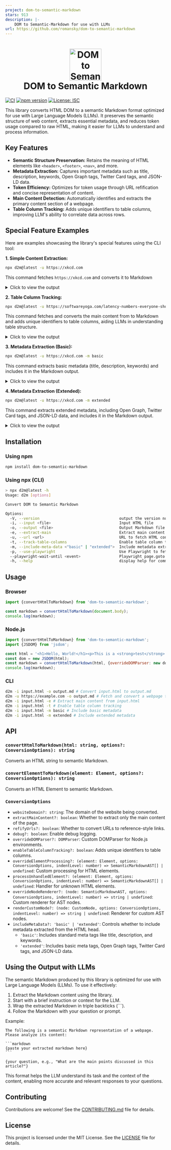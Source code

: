 ```yaml
---
project: dom-to-semantic-markdown
stars: 913
description: |-
    DOM to Semantic-Markdown for use with LLMs
url: https://github.com/romansky/dom-to-semantic-markdown
---
```


<h1 align="center">
    <img width="100" height="100" src="d2m_color.svg" alt="DOM to Semantic Markdown Logo"><br>
    DOM to Semantic Markdown
</h1>

[![CI](https://github.com/romansky/dom-to-semantic-markdown/actions/workflows/ci.yml/badge.svg)](https://github.com/romansku/dom-to-semantic-markdown/actions/workflows/ci.yml)
[![npm version](https://badge.fury.io/js/dom-to-semantic-markdown.svg)](https://badge.fury.io/js/dom-to-semantic-markdown)
[![License: ISC](https://img.shields.io/badge/License-MIT-blue.svg)](https://opensource.org/licenses/MIT)

This library converts HTML DOM to a semantic Markdown format optimized for use with Large Language Models (LLMs). It
preserves the semantic structure of web content, extracts essential metadata, and reduces token usage compared to raw
HTML, making it easier for LLMs to understand and process information.

## Key Features

* **Semantic Structure Preservation:** Retains the meaning of HTML elements like `<header>`, `<footer>`, `<nav>`, and
  more.
* **Metadata Extraction:** Captures important metadata such as title, description, keywords, Open Graph tags, Twitter
  Card tags, and JSON-LD data.
* **Token Efficiency:** Optimizes for token usage through URL refification and concise representation of content.
* **Main Content Detection:** Automatically identifies and extracts the primary content section of a webpage.
* **Table Column Tracking:** Adds unique identifiers to table columns, improving LLM's ability to correlate data across
  rows.

## Special Feature Examples

Here are examples showcasing the library's special features using the CLI tool:

**1. Simple Content Extraction:**

```bash
npx d2m@latest -u https://xkcd.com
```

This command fetches `https://xkcd.com` and converts it to Markdown

<details>
<summary>Click to view the output</summary>

```markdown
- [Archive](/archive)
- [What If?](https://what-if.xkcd.com/)
- [About](/about)
- [Feed](/atom.xml) • [Email](/newsletter/)
- [TW](https://twitter.com/xkcd/) • [FB](https://www.facebook.com/TheXKCD/) • [IG](https://www.instagram.com/xkcd/)
- [-Books-](/books/)
- [What If? 2](/what-if-2/)
- [WI?](/what-if/) • [TE](/thing-explainer/) • [HT](/how-to/)
  <a href="/">![xkcd.com logo](/s/0b7742.png)</a> A webcomic of romance,
  sarcasm, math, and language. [Special 10th anniversary edition of WHAT IF?](https://xkcd.com/what-if/) —revised and annotated with brand-new illustrations and answers to important questions you never thought to ask—out now. Order it [here](https://bit.ly/WhatIf10th)! Renormalization
- [|<](/1/)
- [< Prev](/3090/)
- [Random](//c.xkcd.com/random/comic/)
- [Next >](about:blank#)
- [>|](/)

![Renormalization](//imgs.xkcd.com/comics/renormalization.png)

- [|<](/1/)
- [< Prev](/3090/)
- [Random](//c.xkcd.com/random/comic/)
- [Next >](about:blank#)
- [>|](/)

Permanent link to this comic: [https://xkcd.com/3091/](https://xkcd.com/3091)
Image URL (for hotlinking/embedding): [https://imgs.xkcd.com/comics/renormalization.png](https://imgs.xkcd.com/comics/renormalization.png)
![Selected Comics](//imgs.xkcd.com/s/a899e84.jpg)

<a href="//xkcd.com/1732/">![Earth temperature timeline](//imgs.xkcd.com/s/temperature.png)</a>
[RSS Feed](/rss.xml) - [Atom Feed](/atom.xml) - [Email](/newsletter/)
Comics I enjoy:
[Three Word Phrase](http://threewordphrase.com/), [SMBC](https://www.smbc-comics.com/), [Dinosaur Comics](https://www.qwantz.com/), [Oglaf](https://oglaf.com/) (nsfw), [A Softer World](https://www.asofterworld.com/), [Buttersafe](https://buttersafe.com/), [Perry Bible Fellowship](https://pbfcomics.com/), [Questionable Content](https://questionablecontent.net/), [Buttercup Festival](http://www.buttercupfestival.com/), [Homestuck](https://www.homestuck.com/), [Junior Scientist Power Hour](https://www.jspowerhour.com/)
Other things:
[Tips on technology and government](https://medium.com/civic-tech-thoughts-from-joshdata/so-you-want-to-reform-democracy-7f3b1ef10597),
[Climate FAQ](https://www.nytimes.com/interactive/2017/climate/what-is-climate-change.html), [Katharine Hayhoe](https://twitter.com/KHayhoe)
xkcd.com is best viewed with Netscape Navigator 4.0 or below on a Pentium 3±1 emulated in Javascript on an Apple IIGS
at a screen resolution of 1024x1. Please enable your ad blockers, disable high-heat drying, and remove your device
from Airplane Mode and set it to Boat Mode. For security reasons, please leave caps lock on while browsing. This work is licensed under a [Creative Commons Attribution-NonCommercial 2.5 License](https://creativecommons.org/licenses/by-nc/2.5/).

This means you're free to copy and share these comics (but not to sell them). [More details](/license.html).
```

</details>

**2. Table Column Tracking:**

```bash
npx d2m@latest -u https://softwareyoga.com/latency-numbers-everyone-should-know/ -t -e
```

This command fetches and converts the main content from to Markdown and adds unique identifiers to table columns, aiding
LLMs in understanding table structure.

<details>
<summary>Click to view the output</summary>

```markdown
# Latency Numbers Everyone Should Know

## Latency

In a computer network, latency is defined as the amount of time it takes for a packet of data to get from one designated point to another.

In more general terms, it is the amount of time between the cause and the observation of the effect.

As you would expect, latency is important, very important. As programmers, we all know reading from disk takes longer than reading from memory or the fact that L1 cache is faster than the L2 cache.

But do you know the orders of magnitude by which these aspects are faster/slower compared to others?

## Latency for common operations

Jeff Dean from Google studied exactly that and came up with figures for latency in various situations.

With improving hardware, the latency at the higher ends of the spectrum are reducing, but not enough to ignore them completely! For instance, to read 1MB sequentially from disk might have taken 20,000,000 ns a decade earlier and with the advent of SSDs may probably take 1,000,000 ns today. But it is never going to surpass reading directly from memory.

The table below presents the latency for the most common operations on commodity hardware. These data are only approximations and will vary with the hardware and the execution environment of your code. However, they do serve their primary purpose, which is to enable us make informed technical decisions to reduce latency.

For better comprehension of  the multi-fold increase in latency, scaled figures in relation to L2 cache are also provided by assuming that the L1 cache reference is 1 sec.

**Scroll horizontally on the table in smaller screens**

| Operation <!-- col-0 --> | Note <!-- col-1 --> | Latency <!-- col-2 --> | Scaled Latency <!-- col-3 --> |
| --- | --- | --- | --- |
| L1 cache reference <!-- col-0 --> | Level-1 cache, usually built onto the microprocessor chip itself. <!-- col-1 --> | 0.5 ns <!-- col-2 --> | Consider L1 cache reference duration is 1 sec <!-- col-3 --> |
| Branch mispredict <!-- col-0 --> | During the execution of a program, CPU predicts the next set of instructions. Branch misprediction is when it makes the wrong prediction. Hence, the previous prediction has to be erased and new one calculated and placed on the execution stack. <!-- col-1 --> | 5 ns <!-- col-2 --> | 10 s <!-- col-3 --> |
| L2 cache reference <!-- col-0 --> | Level-2 cache is memory built on a separate chip. <!-- col-1 --> | 7 ns <!-- col-2 --> | 14 s <!-- col-3 --> |
| Mutex lock/unlock <!-- col-0 --> | Simple synchronization method used to ensure exclusive access to resources shared between many threads. <!-- col-1 --> | 25 ns <!-- col-2 --> | 50 s <!-- col-3 --> |
| Main memory reference <!-- col-0 --> | Time to reference main memory i.e. RAM. <!-- col-1 --> | 100 ns <!-- col-2 --> | 3m 20s <!-- col-3 --> |
| Compress 1K bytes with Snappy <!-- col-0 --> | Snappy is a fast data compression and decompression library written in C++ by Google and used in many Google projects like BigTable, MapReduce and other open source projects. <!-- col-1 --> | 3,000 ns <!-- col-2 --> | 1h 40 m <!-- col-3 --> |
| Send 1K bytes over 1 Gbps network <!-- col-0 --> |  <!-- col-1 --> | 10,000 ns <!-- col-2 --> | 5h 33m 20s <!-- col-3 --> |
| Read 1 MB sequentially from memory <!-- col-0 --> | Read from RAM. <!-- col-1 --> | 250,000 ns <!-- col-2 --> | 5d 18h 53m 20s <!-- col-3 --> |
| Round trip within same datacenter <!-- col-0 --> | We can assume that the DNS lookup will be much faster within a datacenter than it is to go over an external router. <!-- col-1 --> | 500,000 ns <!-- col-2 --> | 11d 13h 46m 40s <!-- col-3 --> |
| Read 1 MB sequentially from SSD disk <!-- col-0 --> | Assumes SSD disk. SSD boasts random data access times of 100000 ns or less. <!-- col-1 --> | 1,000,000 ns <!-- col-2 --> | 23d 3h 33m 20s <!-- col-3 --> |
| Disk seek <!-- col-0 --> | Disk seek is method to get to the sector and head in the disk where the required data exists. <!-- col-1 --> | 10,000,000 ns <!-- col-2 --> | 231d 11h 33m 20s <!-- col-3 --> |
| Read 1 MB sequentially from disk <!-- col-0 --> | Assumes regular disk, not SSD. Check the difference in comparison to SSD! <!-- col-1 --> | 20,000,000 ns <!-- col-2 --> | 462d 23h 6m 40s <!-- col-3 --> |
| Send packet CA->Netherlands->CA <!-- col-0 --> | Round trip for packet data from U.S.A to Europe and back. <!-- col-1 --> | 150,000,000 ns <!-- col-2 --> | 3472d 5h 20m <!-- col-3 --> |

### References:

1. [Designs, Lessons and Advice from Building Large Distributed Systems](http://www.cs.cornell.edu/projects/ladis2009/talks/dean-keynote-ladis2009.pdf)
2. [Peter Norvig’s post on – Teach Yourself Programming in Ten Years](http://norvig.com/21-days.html#answers)
```

</details>

**3. Metadata Extraction (Basic):**

```bash
npx d2m@latest -u https://xkcd.com -m basic
```

This command extracts basic metadata (title, description, keywords) and includes it in the Markdown output.

<details>
<summary>Click to view the output</summary>

```markdown
---
title: "xkcd: Renormalization"
---


- [Archive](/archive)
- [What If?](https://what-if.xkcd.com/)
- [About](/about)
- [Feed](/atom.xml) • [Email](/newsletter/)
- [TW](https://twitter.com/xkcd/) • [FB](https://www.facebook.com/TheXKCD/) • [IG](https://www.instagram.com/xkcd/)
- [-Books-](/books/)
- [What If? 2](/what-if-2/)
- [WI?](/what-if/) • [TE](/thing-explainer/) • [HT](/how-to/)
  <a href="/">![xkcd.com logo](/s/0b7742.png)</a> A webcomic of romance,
  sarcasm, math, and language. [Special 10th anniversary edition of WHAT IF?](https://xkcd.com/what-if/) —revised and annotated with brand-new illustrations and answers to important questions you never thought to ask—out now. Order it [here](https://bit.ly/WhatIf10th)! Renormalization
- [|<](/1/)
- [< Prev](/3090/)
- [Random](//c.xkcd.com/random/comic/)
- [Next >](about:blank#)
- [>|](/)

![Renormalization](//imgs.xkcd.com/comics/renormalization.png)

- [|<](/1/)
- [< Prev](/3090/)
- [Random](//c.xkcd.com/random/comic/)
- [Next >](about:blank#)
- [>|](/)

Permanent link to this comic: [https://xkcd.com/3091/](https://xkcd.com/3091)
Image URL (for hotlinking/embedding): [https://imgs.xkcd.com/comics/renormalization.png](https://imgs.xkcd.com/comics/renormalization.png)
![Selected Comics](//imgs.xkcd.com/s/a899e84.jpg)

<a href="//xkcd.com/1732/">![Earth temperature timeline](//imgs.xkcd.com/s/temperature.png)</a>
[RSS Feed](/rss.xml) - [Atom Feed](/atom.xml) - [Email](/newsletter/)
Comics I enjoy:
[Three Word Phrase](http://threewordphrase.com/), [SMBC](https://www.smbc-comics.com/), [Dinosaur Comics](https://www.qwantz.com/), [Oglaf](https://oglaf.com/) (nsfw), [A Softer World](https://www.asofterworld.com/), [Buttersafe](https://buttersafe.com/), [Perry Bible Fellowship](https://pbfcomics.com/), [Questionable Content](https://questionablecontent.net/), [Buttercup Festival](http://www.buttercupfestival.com/), [Homestuck](https://www.homestuck.com/), [Junior Scientist Power Hour](https://www.jspowerhour.com/)
Other things:
[Tips on technology and government](https://medium.com/civic-tech-thoughts-from-joshdata/so-you-want-to-reform-democracy-7f3b1ef10597),
[Climate FAQ](https://www.nytimes.com/interactive/2017/climate/what-is-climate-change.html), [Katharine Hayhoe](https://twitter.com/KHayhoe)
xkcd.com is best viewed with Netscape Navigator 4.0 or below on a Pentium 3±1 emulated in Javascript on an Apple IIGS
at a screen resolution of 1024x1. Please enable your ad blockers, disable high-heat drying, and remove your device
from Airplane Mode and set it to Boat Mode. For security reasons, please leave caps lock on while browsing. This work is licensed under a [Creative Commons Attribution-NonCommercial 2.5 License](https://creativecommons.org/licenses/by-nc/2.5/).

This means you're free to copy and share these comics (but not to sell them). [More details](/license.html).
```

</details>

**4. Metadata Extraction (Extended):**

```bash
npx d2m@latest -u https://xkcd.com -m extended
```

This command extracts extended metadata, including Open Graph, Twitter Card tags, and JSON-LD data, and includes it in
the Markdown output.

<details>
<summary>Click to view the output</summary>

```markdown
---
title: "xkcd: Renormalization"
openGraph:
  site_name: "xkcd"
  title: "Renormalization"
  url: "https://xkcd.com/3091/"
  image: "https://imgs.xkcd.com/comics/renormalization_2x.png"
twitter:
  card: "summary_large_image"
---


- [Archive](/archive)
- [What If?](https://what-if.xkcd.com/)
- [About](/about)
- [Feed](/atom.xml) • [Email](/newsletter/)
- [TW](https://twitter.com/xkcd/) • [FB](https://www.facebook.com/TheXKCD/) • [IG](https://www.instagram.com/xkcd/)
- [-Books-](/books/)
- [What If? 2](/what-if-2/)
- [WI?](/what-if/) • [TE](/thing-explainer/) • [HT](/how-to/)
  <a href="/">![xkcd.com logo](/s/0b7742.png)</a> A webcomic of romance,
  sarcasm, math, and language. [Special 10th anniversary edition of WHAT IF?](https://xkcd.com/what-if/) —revised and annotated with brand-new illustrations and answers to important questions you never thought to ask—out now. Order it [here](https://bit.ly/WhatIf10th)! Renormalization
- [|<](/1/)
- [< Prev](/3090/)
- [Random](//c.xkcd.com/random/comic/)
- [Next >](about:blank#)
- [>|](/)

![Renormalization](//imgs.xkcd.com/comics/renormalization.png)

- [|<](/1/)
- [< Prev](/3090/)
- [Random](//c.xkcd.com/random/comic/)
- [Next >](about:blank#)
- [>|](/)

Permanent link to this comic: [https://xkcd.com/3091/](https://xkcd.com/3091)
Image URL (for hotlinking/embedding): [https://imgs.xkcd.com/comics/renormalization.png](https://imgs.xkcd.com/comics/renormalization.png)
![Selected Comics](//imgs.xkcd.com/s/a899e84.jpg)

<a href="//xkcd.com/1732/">![Earth temperature timeline](//imgs.xkcd.com/s/temperature.png)</a>
[RSS Feed](/rss.xml) - [Atom Feed](/atom.xml) - [Email](/newsletter/)
Comics I enjoy:
[Three Word Phrase](http://threewordphrase.com/), [SMBC](https://www.smbc-comics.com/), [Dinosaur Comics](https://www.qwantz.com/), [Oglaf](https://oglaf.com/) (nsfw), [A Softer World](https://www.asofterworld.com/), [Buttersafe](https://buttersafe.com/), [Perry Bible Fellowship](https://pbfcomics.com/), [Questionable Content](https://questionablecontent.net/), [Buttercup Festival](http://www.buttercupfestival.com/), [Homestuck](https://www.homestuck.com/), [Junior Scientist Power Hour](https://www.jspowerhour.com/)
Other things:
[Tips on technology and government](https://medium.com/civic-tech-thoughts-from-joshdata/so-you-want-to-reform-democracy-7f3b1ef10597),
[Climate FAQ](https://www.nytimes.com/interactive/2017/climate/what-is-climate-change.html), [Katharine Hayhoe](https://twitter.com/KHayhoe)
xkcd.com is best viewed with Netscape Navigator 4.0 or below on a Pentium 3±1 emulated in Javascript on an Apple IIGS
at a screen resolution of 1024x1. Please enable your ad blockers, disable high-heat drying, and remove your device
from Airplane Mode and set it to Boat Mode. For security reasons, please leave caps lock on while browsing. This work is licensed under a [Creative Commons Attribution-NonCommercial 2.5 License](https://creativecommons.org/licenses/by-nc/2.5/).

This means you're free to copy and share these comics (but not to sell them). [More details](/license.html).
```

</details>

## Installation

### Using npm

```bash
npm install dom-to-semantic-markdown
```

### Using npx (CLI)

```bash
> npx d2m@latest -h
Usage: d2m [options]

Convert DOM to Semantic Markdown

Options:
  -V, --version                                   output the version number
  -i, --input <file>                              Input HTML file
  -o, --output <file>                             Output Markdown file
  -e, --extract-main                              Extract main content
  -u, --url <url>                                 URL to fetch HTML content from
  -t, --track-table-columns                       Enable table column tracking for improved LLM data correlation
  -m, --include-meta-data <"basic" | "extended">  Include metadata extracted from the HTML head
  -p, --use-playwright                            Use Playwright to fetch HTML from URL (handles dynamic content)
  --playwright-wait-until <event>                 Playwright page.goto waitUntil event. Allowed values: load, domcontentloaded, networkidle, commit. Default: load. (default: "load")
  -h, --help                                      display help for command
```

## Usage

### Browser

```javascript
import {convertHtmlToMarkdown} from 'dom-to-semantic-markdown';

const markdown = convertHtmlToMarkdown(document.body);
console.log(markdown);
```

### Node.js

```javascript
import {convertHtmlToMarkdown} from 'dom-to-semantic-markdown';
import {JSDOM} from 'jsdom';

const html = '<h1>Hello, World!</h1><p>This is a <strong>test</strong>.</p>';
const dom = new JSDOM(html);
const markdown = convertHtmlToMarkdown(html, {overrideDOMParser: new dom.window.DOMParser()});
console.log(markdown);
```

### CLI

```bash
d2m -i input.html -o output.md # Convert input.html to output.md
d2m -u https://example.com -o output.md # Fetch and convert a webpage to Markdown
d2m -i input.html -e # Extract main content from input.html
d2m -i input.html -t # Enable table column tracking
d2m -i input.html -m basic # Include basic metadata
d2m -i input.html -m extended # Include extended metadata
```

## API

### `convertHtmlToMarkdown(html: string, options?: ConversionOptions): string`

Converts an HTML string to semantic Markdown.

### `convertElementToMarkdown(element: Element, options?: ConversionOptions): string`

Converts an HTML Element to semantic Markdown.

### `ConversionOptions`

* `websiteDomain?: string`: The domain of the website being converted.
* `extractMainContent?: boolean`: Whether to extract only the main content of the page.
* `refifyUrls?: boolean`: Whether to convert URLs to reference-style links.
* `debug?: boolean`: Enable debug logging.
* `overrideDOMParser?: DOMParser`: Custom DOMParser for Node.js environments.
* `enableTableColumnTracking?: boolean`: Adds unique identifiers to table columns.
* `overrideElementProcessing?: (element: Element, options: ConversionOptions, indentLevel: number) => SemanticMarkdownAST[] | undefined`:
  Custom processing for HTML elements.
* `processUnhandledElement?: (element: Element, options: ConversionOptions, indentLevel: number) => SemanticMarkdownAST[] | undefined`:
  Handler for unknown HTML elements.
* `overrideNodeRenderer?: (node: SemanticMarkdownAST, options: ConversionOptions, indentLevel: number) => string | undefined`:
  Custom renderer for AST nodes.
* `renderCustomNode?: (node: CustomNode, options: ConversionOptions, indentLevel: number) => string | undefined`:
  Renderer for custom AST nodes.
* `includeMetaData?: 'basic' | 'extended'`: Controls whether to include metadata extracted from the HTML head.
    - `'basic'`: Includes standard meta tags like title, description, and keywords.
    - `'extended'`: Includes basic meta tags, Open Graph tags, Twitter Card tags, and JSON-LD data.

## Using the Output with LLMs

The semantic Markdown produced by this library is optimized for use with Large Language Models (LLMs). To use it effectively:

1. Extract the Markdown content using the library.
2. Start with a brief instruction or context for the LLM.
3. Wrap the extracted Markdown in triple backticks (```).
4. Follow the Markdown with your question or prompt.

Example:

````
The following is a semantic Markdown representation of a webpage. Please analyze its content:

```markdown
{paste your extracted markdown here}
```

{your question, e.g., "What are the main points discussed in this article?"}
````

This format helps the LLM understand its task and the context of the content, enabling more accurate and relevant responses to your questions.

## Contributing

Contributions are welcome! See the [CONTRIBUTING.md](CONTRIBUTING.md) file for details.

## License

This project is licensed under the MIT License. See the [LICENSE](LICENSE) file for details.

